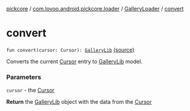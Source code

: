 [pickcore](../../index.md) / [com.lovoo.android.pickcore.loader](../index.md) / [GalleryLoader](index.md) / [convert](./convert.md)

# convert

`fun convert(cursor: Cursor): `[`GalleryLib`](../../com.lovoo.android.pickcore.model/-gallery-lib/index.md) [(source)](https://github.com/lovoo/android-pickpic/blob/master/pickcore/pickcore/src/main/kotlin/com/lovoo/android/pickcore/loader/GalleryLoader.kt#L193)

Converts the current [Cursor](#) entry to [GalleryLib](../../com.lovoo.android.pickcore.model/-gallery-lib/index.md) model.

### Parameters

`cursor` - the [Cursor](#)

**Return**
the [GalleryLib](../../com.lovoo.android.pickcore.model/-gallery-lib/index.md) object with the data from the [Cursor](#)

